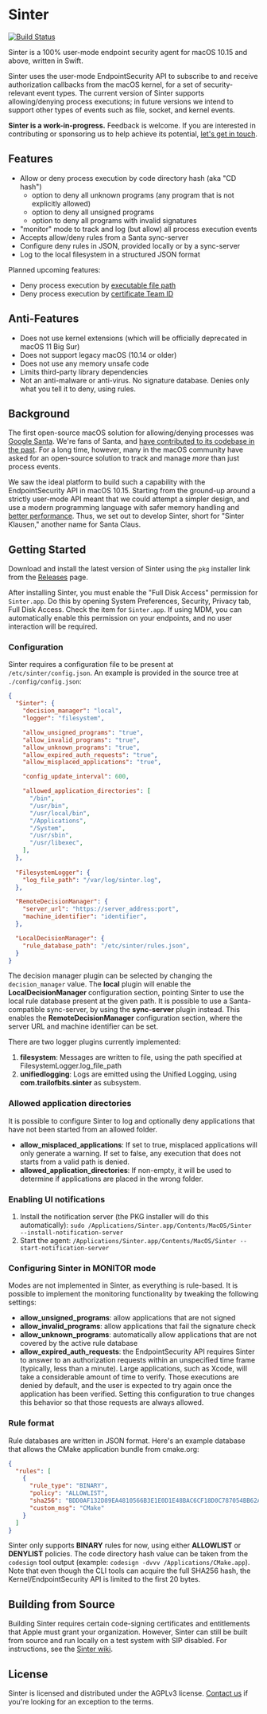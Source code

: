 # Sinter

[![Build Status](https://app.bitrise.io/app/7981426cfe90b436/status.svg?token=nUfXVprK5okMCcFXeOuwzg&branch=master)](https://app.bitrise.io/app/7981426cfe90b436)

Sinter is a 100% user-mode endpoint security agent for macOS 10.15 and above, written in Swift.

Sinter uses the user-mode EndpointSecurity API to subscribe to and receive authorization callbacks from the macOS kernel, for a set of security-relevant event types. The current version of Sinter supports allowing/denying process executions; in future versions we intend to support other types of events such as file, socket, and kernel events.

**Sinter is a work-in-progress.** Feedback is welcome. If you are interested in contributing or sponsoring us to help achieve its potential, [let's get in touch](https://www.trailofbits.com/contact/).

## Features

- Allow or deny process execution by code directory hash (aka "CD hash")
  - option to deny all unknown programs (any program that is not explicitly allowed)
  - option to deny all unsigned programs
  - option to deny all programs with invalid signatures
- "monitor" mode to track and log (but allow) all process execution events
- Accepts allow/deny rules from a Santa sync-server
- Configure deny rules in JSON, provided locally or by a sync-server
- Log to the local filesystem in a structured JSON format

Planned upcoming features:
- Deny process execution by [executable file path](https://github.com/trailofbits/sinter/issues/17)
- Deny process execution by [certificate Team ID](https://github.com/trailofbits/sinter/issues/4)

## Anti-Features

- Does not use kernel extensions (which will be officially deprecated in macOS 11 Big Sur)
- Does not support legacy macOS (10.14 or older)
- Does not use any memory unsafe code
- Limits third-party library dependencies
- Not an anti-malware or anti-virus. No signature database. Denies only what you tell it to deny, using rules.

## Background

The first open-source macOS solution for allowing/denying processes was [Google Santa](https://github.com/google/santa). We're fans of Santa, and [have contributed to its codebase in the past](https://github.com/google/santa/pulls?q=is%3Apr+is%3Aclosed+author%3Aalessandrogario). For a long time, however, many in the macOS community have asked for an open-source solution to track and manage _more_ than just process events.

We saw the ideal platform to build such a capability with the EndpointSecurity API in macOS 10.15. Starting from the ground-up around a strictly user-mode API meant that we could attempt a simpler design, and use a modern programming language with safer memory handling and [better performance](https://www.apple.com/swift/). Thus, we set out to develop Sinter, short for "Sinter Klausen," another name for Santa Claus.

## Getting Started

Download and install the latest version of Sinter using the `pkg` installer link from the [Releases](https://github.com/trailofbits/sinter/releases) page.

After installing Sinter, you must enable the "Full Disk Access" permission for `Sinter.app`. Do this by opening System Preferences, Security, Privacy tab, Full Disk Access. Check the item for `Sinter.app`. If using MDM, you can automatically enable this permission on your endpoints, and no user interaction will be required.

### Configuration

Sinter requires a configuration file to be present at `/etc/sinter/config.json`. An example is provided in the source tree at `./config/config.json`:

```json
{
  "Sinter": {
    "decision_manager": "local",
    "logger": "filesystem",

    "allow_unsigned_programs": "true",
    "allow_invalid_programs": "true",
    "allow_unknown_programs": "true",
    "allow_expired_auth_requests": "true",
    "allow_misplaced_applications": "true",

    "config_update_interval": 600,

    "allowed_application_directories": [
      "/bin",
      "/usr/bin",
      "/usr/local/bin",
      "/Applications",
      "/System",
      "/usr/sbin",
      "/usr/libexec",
    ],
  },
  
  "FilesystemLogger": {
    "log_file_path": "/var/log/sinter.log",
  },

  "RemoteDecisionManager": {
    "server_url": "https://server_address:port",
    "machine_identifier": "identifier",
  },

  "LocalDecisionManager": {
    "rule_database_path": "/etc/sinter/rules.json",
  }
}
```

The decision manager plugin can be selected by changing the `decision_manager` value. The **local** plugin will enable the **LocalDecisionManager** configuration section, pointing Sinter to use the local rule database present at the given path. It is possible to use a Santa-compatible sync-server, by using the **sync-server** plugin instead. This enables the **RemoteDecisionManager** configuration section, where the server URL and machine identifier can be set.

There are two logger plugins currently implemented:

1. **filesystem**: Messages are written to file, using the path specified at FilesystemLogger.log_file_path
2. **unifiedlogging**: Logs are emitted using the Unified Logging, using **com.trailofbits.sinter** as subsystem.

### Allowed application directories

It is possible to configure Sinter to log and optionally deny applications that have not been started from an allowed folder.

- **allow_misplaced_applications**: If set to true, misplaced applications will only generate a warning. If set to false, any execution that does not starts from a valid path is denied.
- **allowed_application_directories**: If non-empty, it will be used to determine if applications are placed in the wrong folder.

### Enabling UI notifications

1. Install the notification server (the PKG installer will do this automatically): `sudo /Applications/Sinter.app/Contents/MacOS/Sinter --install-notification-server`
2. Start the agent: `/Applications/Sinter.app/Contents/MacOS/Sinter --start-notification-server`

### Configuring Sinter in MONITOR mode

Modes are not implemented in Sinter, as everything is rule-based. It is possible to implement the monitoring functionality by tweaking the following settings:

- **allow_unsigned_programs**: allow applications that are not signed
- **allow_invalid_programs**: allow applications that fail the signature check
- **allow_unknown_programs**: automatically allow applications that are not covered by the active rule database
- **allow_expired_auth_requests**: the EndpointSecurity API requires Sinter to answer to an authorization requests within an unspecified time frame (typically, less than a minute). Large applications, such as Xcode, will take a considerable amount of time to verify. Those executions are denied by default, and the user is expected to try again once the application has been verified. Setting this configuration to true changes this behavior so that those requests are always allowed.

### Rule format

Rule databases are written in JSON format. Here's an example database that allows the CMake application bundle from cmake.org:

```json
{
  "rules": [
    {
      "rule_type": "BINARY",
      "policy": "ALLOWLIST",
      "sha256": "BDD0AF132D89EA4810566B3E1E0D1E48BAC6CF18D0C787054BB62A4938683039",
      "custom_msg": "CMake"
    }
  ]
}
```

Sinter only supports **BINARY** rules for now, using either **ALLOWLIST** or **DENYLIST** policies. The code directory hash value can be taken from the `codesign` tool output (example: `codesign -dvvv /Applications/CMake.app`). Note that even though the CLI tools can acquire the full SHA256 hash, the Kernel/EndpointSecurity API is limited to the first 20 bytes.

## Building from Source

Building Sinter requires certain code-signing certificates and entitlements that Apple must grant your organization. However, Sinter can still be built from source and run locally on a test system with SIP disabled. For instructions, see the [Sinter wiki](https://github.com/trailofbits/sinter/wiki).

## License

Sinter is licensed and distributed under the AGPLv3 license. [Contact us](mailto:opensource@trailofbits.com) if you're looking for an exception to the terms.

